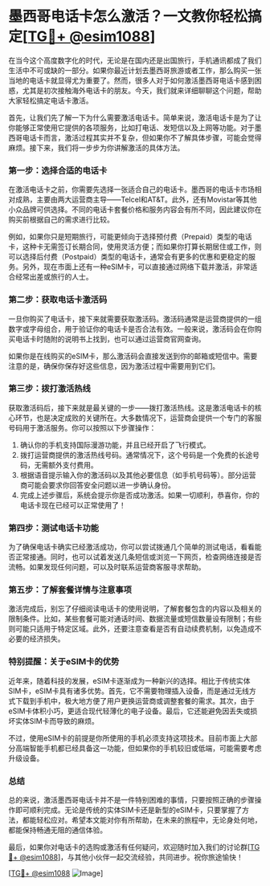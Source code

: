 # 墨西哥电话卡怎么激活？一文教你轻松搞定[[TG💪+ @esim1088](https://t.me/s/esim1088)]

在当今这个高度数字化的时代，无论是在国内还是出国旅行，手机通讯都成了我们生活中不可或缺的一部分。如果你最近计划去墨西哥旅游或者工作，那么购买一张当地的电话卡就显得尤为重要了。然而，很多人对于如何激活墨西哥电话卡感到困惑，尤其是初次接触海外电话卡的朋友。今天，我们就来详细聊聊这个问题，帮助大家轻松搞定电话卡激活。

首先，让我们先了解一下为什么需要激活电话卡。简单来说，激活电话卡是为了让你能够正常使用它提供的各项服务，比如打电话、发短信以及上网等功能。对于墨西哥电话卡而言，激活过程其实并不复杂，但如果你不了解具体步骤，可能会觉得麻烦。接下来，我们将一步步为你讲解激活的具体方法。

### **第一步：选择合适的电话卡**

在激活电话卡之前，你需要先选择一张适合自己的电话卡。墨西哥的电话卡市场相对成熟，主要由两大运营商主导——Telcel和AT&T。此外，还有Movistar等其他小众品牌可供选择。不同的电话卡套餐价格和服务内容会有所不同，因此建议你在购买前根据自己的需求进行比较。

例如，如果你只是短期旅行，可能更倾向于选择预付费（Prepaid）类型的电话卡，这种卡无需签订长期合同，使用灵活方便；而如果你打算长期居住或工作，则可以选择后付费（Postpaid）类型的电话卡，通常会有更多的优惠和更稳定的服务。另外，现在市面上还有一种eSIM卡，可以直接通过网络下载并激活，非常适合经常出差或旅行的人士。

### **第二步：获取电话卡激活码**

一旦你购买了电话卡，接下来就需要获取激活码。激活码通常是运营商提供的一组数字或字母组合，用于验证你的电话卡是否合法有效。一般来说，激活码会在你购买电话卡时随附的说明书上找到，也可以通过运营商官网查询。

如果你是在线购买的eSIM卡，那么激活码会直接发送到你的邮箱或短信中。需要注意的是，确保你保存好这些信息，因为激活过程中需要用到它们。

### **第三步：拨打激活热线**

获取激活码后，接下来就是最关键的一步——拨打激活热线。这是激活电话卡的核心环节，也是决定成败的关键所在。大多数情况下，运营商会提供一个专门的客服号码用于激活服务。你可以按照以下步骤操作：

1. 确认你的手机支持国际漫游功能，并且已经开启了飞行模式。
2. 拨打运营商提供的激活热线号码。通常情况下，这个号码是一个免费的长途号码，无需额外支付费用。
3. 根据语音提示输入你的激活码以及其他必要信息（如手机号码等）。部分运营商可能会要求你回答安全问题以进一步确认身份。
4. 完成上述步骤后，系统会提示你是否成功激活。如果一切顺利，恭喜你，你的电话卡现在已经可以正常使用了！

### **第四步：测试电话卡功能**

为了确保电话卡确实已经激活成功，你可以尝试拨通几个简单的测试电话，看看能否正常接通。同时，也可以试着发送几条短信或浏览一下网页，检查网络连接是否流畅。如果发现任何问题，可以及时联系运营商客服寻求帮助。

### **第五步：了解套餐详情与注意事项**

激活完成后，别忘了仔细阅读电话卡的使用说明，了解套餐包含的内容以及相关的限制条件。比如，某些套餐可能对通话时间、数据流量或短信数量设有限制；有些则可能只适用于特定区域。此外，还要注意查看是否有自动续费机制，以免造成不必要的经济损失。

### **特别提醒：关于eSIM卡的优势**

近年来，随着科技的发展，eSIM卡逐渐成为一种新兴的选择。相比于传统实体SIM卡，eSIM卡具有诸多优势。首先，它不需要物理插入设备，而是通过无线方式下载到手机中，极大地方便了用户更换运营商或调整套餐的需求。其次，由于eSIM卡体积小巧，更适合现代轻薄化的电子设备。最后，它还能避免因丢失或损坏实体SIM卡而导致的麻烦。

不过，使用eSIM卡的前提是你所使用的手机必须支持这项技术。目前市面上大部分高端智能手机都已经具备这一功能，但如果你的手机较旧或低端，可能需要考虑升级设备。

### **总结**

总的来说，激活墨西哥电话卡并不是一件特别困难的事情，只要按照正确的步骤操作即可顺利完成。无论是传统的实体SIM卡还是新型的eSIM卡，只要掌握了方法，都能轻松应对。希望本文能对你有所帮助，在未来的旅程中，无论身处何地，都能保持畅通无阻的通信体验。

最后，如果你对电话卡的选购或激活有任何疑问，欢迎随时加入我们的讨论群[[TG💪+ @esim1088](https://t.me/s/esim1088)]，与其他小伙伴一起交流经验，共同进步。祝你旅途愉快！

[[TG💪+ @esim1088](https://t.me/s/esim1088) ![Image](https://i.postimg.cc/4NQfJmqS/Snipaste-2025-05-13-00-14-12.png)]